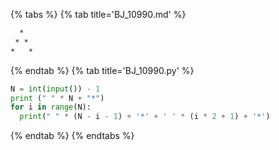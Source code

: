 {% tabs %}
{% tab title='BJ_10990.md' %}

```txt
  *
 * *
*   *
```

{% endtab %}
{% tab title='BJ_10990.py' %}

```py
N = int(input()) - 1
print (" " * N + "*")
for i in range(N):
  print(" " * (N - i - 1) + '*' + ' ' * (i * 2 + 1) + '*')
```

{% endtab %}
{% endtabs %}